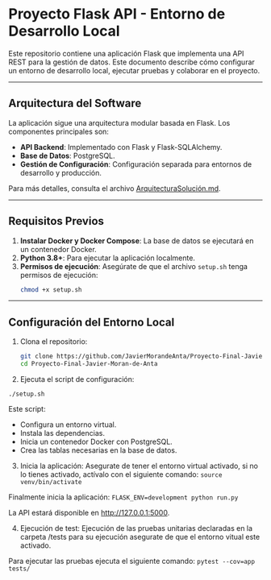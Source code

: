 # Proyecto Flask API - Entorno de Desarrollo Local

Este repositorio contiene una aplicación Flask que implementa una API REST para la gestión de datos. Este documento describe cómo configurar un entorno de desarrollo local, ejecutar pruebas y colaborar en el proyecto.

---

## **Arquitectura del Software**

La aplicación sigue una arquitectura modular basada en Flask. Los componentes principales son:
- **API Backend**: Implementado con Flask y Flask-SQLAlchemy.
- **Base de Datos**: PostgreSQL.
- **Gestión de Configuración**: Configuración separada para entornos de desarrollo y producción.

Para más detalles, consulta el archivo [ArquitecturaSolución.md](ArquitecturaSolución.md).

---

## **Requisitos Previos**

1. **Instalar Docker y Docker Compose**: La base de datos se ejecutará en un contenedor Docker.
2. **Python 3.8+**: Para ejecutar la aplicación localmente.
3. **Permisos de ejecución**: Asegúrate de que el archivo `setup.sh` tenga permisos de ejecución:
   ```bash
   chmod +x setup.sh
---

## **Configuración del Entorno Local**

1. Clona el repositorio:
   ```bash
   git clone https://github.com/JavierMorandeAnta/Proyecto-Final-Javier-Moran-de-Anta.git
   cd Proyecto-Final-Javier-Moran-de-Anta
   
2. Ejecuta el script de configuración:

`./setup.sh`

Este script:

 - Configura un entorno virtual.
 - Instala las dependencias.
 - Inicia un contenedor Docker con PostgreSQL.
 - Crea las tablas necesarias en la base de datos.

3. Inicia la aplicación:
Asegurate de tener el entorno virtual activado, si no lo tienes activado, actívalo con el siguiente comando:
`source venv/bin/activate`

Finalmente inicia la aplicación:
`FLASK_ENV=development python run.py`

La API estará disponible en http://127.0.0.1:5000.

4. Ejecución de test:
Ejecución de las pruebas unitarias declaradas en la carpeta /tests para su ejecución asegurate de que el entorno vitual
este activado.

Para ejecutar las pruebas ejecuta el siguiente comando:
`pytest --cov=app tests/`
